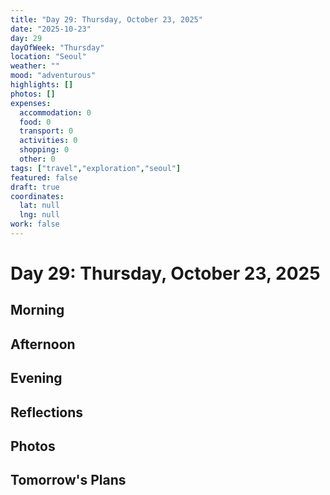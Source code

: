 ```yaml
---
title: "Day 29: Thursday, October 23, 2025"
date: "2025-10-23"
day: 29
dayOfWeek: "Thursday"
location: "Seoul"
weather: ""
mood: "adventurous"
highlights: []
photos: []
expenses:
  accommodation: 0
  food: 0
  transport: 0
  activities: 0
  shopping: 0
  other: 0
tags: ["travel","exploration","seoul"]
featured: false
draft: true
coordinates:
  lat: null
  lng: null
work: false
---
```

# Day 29: Thursday, October 23, 2025

## Morning

## Afternoon

## Evening

## Reflections

## Photos

## Tomorrow's Plans
